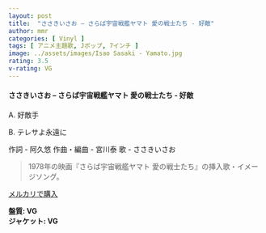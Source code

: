 ```yaml
---
layout: post
title:  "ささきいさお – さらば宇宙戦艦ヤマト 愛の戦士たち - 好敵"
author: mmr
categories: [ Vinyl ]
tags: [ アニメ主題歌, Jポップ, 7インチ ]
image: ../assets/images/Isao Sasaki - Yamato.jpg
rating: 3.5
v-rating: VG
---
```


#### ささきいさお – さらば宇宙戦艦ヤマト 愛の戦士たち - 好敵

A. 好敵手

B. テレサよ永遠に

作詞 - 阿久悠 
作曲・編曲 - 宮川泰 
 歌 - ささきいさお

> 1978年の映画『さらば宇宙戦艦ヤマト 愛の戦士たち』の挿入歌・イメージソング。

[メルカリで購入](https://jp.mercari.com/item/m54170309035)

<div class="mt-4 mb-4 d-flex align-items-center">
<strong class="mr-1">盤質: VG</strong>
</div>
<div class="mt-4 mb-4 d-flex align-items-center">
<strong class="mr-1">ジャケット: VG</strong>
</div>
